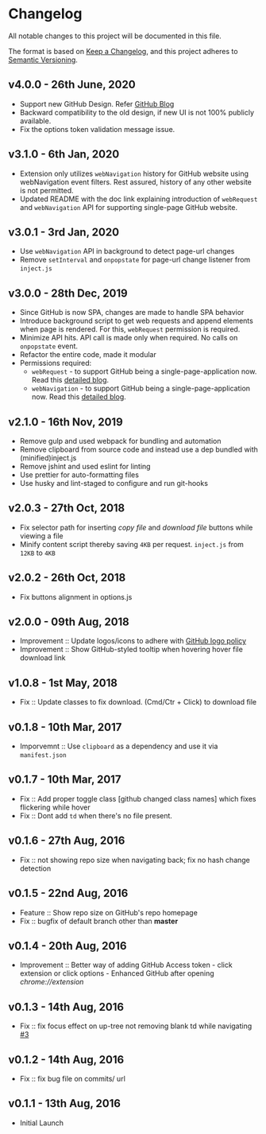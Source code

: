 # Changelog
All notable changes to this project will be documented in this file.

The format is based on [Keep a Changelog](https://keepachangelog.com/en/1.0.0/),
and this project adheres to [Semantic Versioning](https://semver.org/spec/v2.0.0.html).

## **v4.0.0** - 26th June, 2020

  - Support new GitHub Design. Refer [GitHub Blog](https://github.blog/changelog/2020-06-23-design-updates-to-repositories-and-github-ui/)
  - Backward compatibility to the old design, if new UI is not 100% publicly available.
  - Fix the options token validation message issue.

## **v3.1.0** - 6th Jan, 2020

  - Extension only utilizes `webNavigation` history for GitHub website using webNavigation event filters. Rest assured, history of any other website is not permitted.
  - Updated README with the doc link explaining introduction of `webRequest` and `webNavigation` API for supporting single-page GitHub website.

## **v3.0.1** - 3rd Jan, 2020

  - Use `webNavigation` API in background to detect page-url changes
  - Remove `setInterval` and `onpopstate` for page-url change listener from `inject.js`

## **v3.0.0** - 28th Dec, 2019

  - Since GitHub is now SPA, changes are made to handle SPA behavior
  - Introduce background script to get web requests and append elements when page is rendered. For this, `webRequest` permission is required.
  - Minimize API hits. API call is made only when required. No calls on `onpopstate` event.
  - Refactor the entire code, made it modular
  - Permissions required:
    - `webRequest` - to support GitHub being a single-page-application now. Read this [detailed blog](https://medium.com/@softvar/making-chrome-extension-smart-by-supporting-spa-websites-1f76593637e8).
    - `webNavigation` - to support GitHub being a single-page-application now. Read this [detailed blog](https://medium.com/@softvar/making-chrome-extension-smart-by-supporting-spa-websites-1f76593637e8).

## **v2.1.0** - 16th Nov, 2019

  - Remove gulp and used webpack for bundling and automation
  - Remove clipboard from source code and instead use a dep bundled with (minified)inject.js
  - Remove jshint and used eslint for linting
  - Use prettier for auto-formatting files
  - Use husky and lint-staged to configure and run git-hooks

## **v2.0.3** - 27th Oct, 2018

  - Fix selector path for inserting _copy file_ and _download file_ buttons while viewing a file
  - Minify content script thereby saving `4KB` per request. `inject.js` from `12KB` to `4KB`

## **v2.0.2** - 26th Oct, 2018

  - Fix buttons alignment in options.js

## **v2.0.0** - 09th Aug, 2018

  - Improvement :: Update logos/icons to adhere with [GitHub logo policy](https://github.com/logos)
  - Improvement :: Show GitHub-styled tooltip when hovering hover file download link

## **v1.0.8** - 1st May, 2018

  - Fix :: Update classes to fix download. (Cmd/Ctr + Click) to download file

## **v0.1.8** - 10th Mar, 2017

  - Imporvemnt :: Use `clipboard` as a dependency and use it via `manifest.json`

## **v0.1.7** - 10th Mar, 2017

  - Fix :: Add proper toggle class [github changed class names] which fixes flickering while hover
  - Fix :: Dont add `td` when there's no file present.

## **v0.1.6** - 27th Aug, 2016

  - Fix :: not showing repo size when navigating back; fix no hash change detection

## **v0.1.5** - 22nd Aug, 2016

  - Feature :: Show repo size on GitHub's repo homepage
  - Fix :: bugfix of default branch other than **master**

## **v0.1.4** - 20th Aug, 2016

  - Improvement :: Better way of adding GitHub Access token - click extension or click options - Enhanced GitHub after opening _chrome://extension_

## **v0.1.3** - 14th Aug, 2016

  - Fix :: fix focus effect on up-tree not removing blank td while navigating [#3](https://github.com/softvar/enhanced-github/pull/3)

## **v0.1.2** - 14th Aug, 2016

  - Fix :: fix bug file on commits/<branch> url

## **v0.1.1** - 13th Aug, 2016

  - Initial Launch
